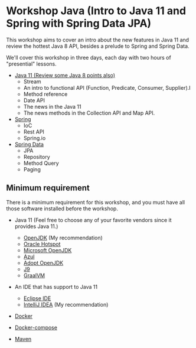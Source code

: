 # Workshop Java (Intro to Java 11 and Spring with Spring Data JPA)

This workshop aims to cover an intro about the new features in Java 11 and review the hottest Java 8 API, besides a prelude to Spring and Spring Data.

We'll cover this workshop in three days, each day with two hours of "presential" lessons.


* [Java 11 (Review some Java 8 points also)](java)
  * Stream
  * An intro to functional API (Function, Predicate, Consumer, Supplier).I
  * Method reference
  * Date API
  * The news in the Java 11
  * The news methods in the Collection API and Map API.
* [Spring](spring)
  * IoC
  * Rest API
  * Spring.io
* [Spring Data](spring-data)
  * JPA
  * Repository
  * Method Query
  * Paging



## Minimum requirement

There is a minimum requirement for this workshop, and you must have all those software installed before the workshop.


* Java 11 (Feel free to choose any of your favorite vendors since it provides Java 11.)
  * [OpenJDK](https://openjdk.java.net/install/) (My recommendation)
  * [Oracle Hotspot](https://www.oracle.com/java/technologies/javase-jdk11-downloads.html)
  * [Microsoft OpenJDK](https://www.microsoft.com/openjdk)
  * [Azul](https://www.azul.com/downloads/zulu-community/)
  * [Adopt OpenJDK](https://adoptopenjdk.net/)
  * [J9](https://www.eclipse.org/openj9/)
  * [GraalVM](https://www.graalvm.org/)
* An IDE that has support to Java 11
  * [Eclipse IDE](https://www.eclipse.org/ide/)
  * [IntelliJ IDEA](https://www.jetbrains.com/idea/) (My recommendation)

* [Docker](https://docs.docker.com/get-docker/)
* [Docker-compose](https://docs.docker.com/compose/install/)
* [Maven](https://maven.apache.org/)